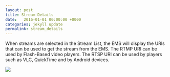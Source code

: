 ```yaml
---
layout: post
title: Stream Details
date:   2016-01-01 00:00:00 +0000
categories: jekyll update
permalink: stream_details
---
```


When streams are selected in the Stream List, the EMS will display the URIs that can be used to get the stream from the EMS. The RTMP URI can be used by Flash-Based video players. The RTSP URI can be used by players such as VLC, QuickTime and by Android devices.

![]({{site.url}}/assets/image19.jpg)

